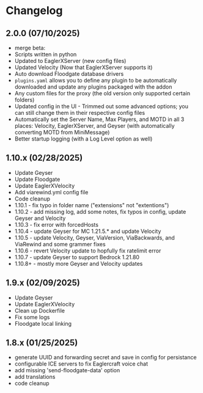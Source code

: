 # Changelog

## 2.0.0 (07/10/2025)

- merge beta:
- Scripts written in python
- Updated to EaglerXServer (new config files)
- Updated Velocity (Now that EaglerXServer supports it)
- Auto download Floodgate database drivers
- `plugins.yaml` allows you to define any plugin to be automatically downloaded and update any plugins packaged with the addon
- Any custom files for the proxy (the old version only supported certain folders)
- Updated config in the UI - Trimmed out some advanced options; you can still change them in their respective config files
- Automatically set the Server Name, Max Players, and MOTD in all 3 places: Velocity, EaglerXServer, and Geyser (with automatically converting MOTD from MiniMessage)
- Better startup logging (with a Log Level option as well)

## 1.10.x (02/28/2025)

- Update Geyser
- Update Floodgate
- Update EaglerXVelocity
- Add viarewind.yml config file
- Code cleanup
- 1.10.1 - fix typo in folder name ("extensions" not "extentions")
- 1.10.2 - add missing log, add some notes, fix typos in config, update Geyser and Velocity
- 1.10.3 - fix error with forcedHosts
- 1.10.4 - update Geyser for MC 1.21.5.* and update Velocity
- 1.10.5 - update Velocity, Geyser, ViaVersion, ViaBackwards, and ViaRewind and some grammer fixes
- 1.10.6 - revert Velocity update to hopfully fix ratelimit error
- 1.10.7 - update Geyser to support Bedrock 1.21.80
- 1.10.8+ - mostly more Geyser and Velocity updates

## 1.9.x (02/09/2025)

- Update Geyser
- Update EaglerXVelocity
- Clean up Dockerfile
- Fix some logs
- Floodgate local linking

## 1.8.x (01/25/2025)

- generate UUID and forwarding secret and save in config for persistance
- configurable ICE servers to fix Eaglercraft voice chat
- add missing 'send-floodgate-data' option
- add translations
- code cleanup
